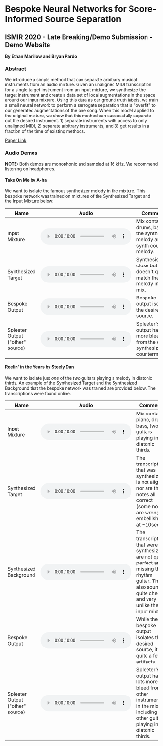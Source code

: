 # Bespoke Neural Networks for Score-Informed Source Separation

## ISMIR 2020 - Late Breaking/Demo Submission - Demo Website

**By Ethan Manilow and Bryan Pardo**

### Abstract

We introduce a simple method that can separate arbitrary musical instruments from an audio mixture. Given an unaligned MIDI transcription for a single target instrument from an input mixture, we synthesize the target instrument and create a data set of local augmentations in the space around our input mixture. Using this data as our ground truth labels, we train a small neural network to perform a surrogate separation that is "overfit" to our generated augmentations of the one song. When this model applied to the original mixture, we show that this method can successfully separate out the desired instrument.  1) separate instruments with access to only unaligned MIDI, 2) separate arbitrary instruments, and 3) get results in a fraction of the time of existing methods.

[Paper Link]()


### Audio Demos

**NOTE:** Both demos are monophonic and sampled at 16 kHz. We recommend listening on headphones.

#### Take On Me by A-ha


We want to isolate the famous synthesizer melody in the mixture. This bespoke network was trained on mixtures of the Synthesized Target and the Input Mixture below:


| Name                            | Audio                                                                                    | Comments                                                                   |
|---------------------------------|------------------------------------------------------------------------------------------|----------------------------------------------------------------------------|
| Input Mixture                   | <audio controls>   <source src="audio/take_on_me/mix.wav" type="audio/wav">   </audio>   | Mix contains drums, bass, the synth melody and a synth counter melody.     |
| Synthesized Target              | <audio controls>   <source src="audio/take_on_me/synth.wav" type="audio/wav">   </audio> | Synthesis is close but doesn't quite match the true melody in the mix.     |
| Bespoke Output                  | <audio controls>   <source src="audio/take_on_me/est.wav" type="audio/wav">   </audio>   | Bespoke output isolates the desired source.                                |
| Spleeter Output ("other" source) | <audio controls>   <source src="audio/take_on_me/other.wav" type="audio/wav">   </audio> | Spleeter's output has more bleed from the other synthesizer countermelody. |


#### Reelin' in the Years by Steely Dan

We want to isolate just _one_ of the _two_ guitars playing a melody in diatonic thirds. An example of the Synthesized Target and the Synthesized Background that the bespoke network was trained are provided below. The transcriptions were found online.


| Name                            | Audio                                                                                | Comments                                                                                                   |
|---------------------------------|--------------------------------------------------------------------------------------|------------------------------------------------------------------------------------------------------------|
| Input Mixture                   | <audio controls>   <source src="audio/reelin/mix.wav" type="audio/wav">   </audio>   | Mix contains piano, drums, bass, two guitars playing in diatonic thirds.                                   |
| Synthesized Target              | <audio controls>   <source src="audio/reelin/synth.wav" type="audio/wav">   </audio> | The transcription that was synthesized is not aligned nor are the notes all correct (some notes are wrongly embellished at ~10sec).       |
| Synthesized Background              | <audio controls>   <source src="audio/reelin/background.wav" type="audio/wav">   </audio> | The transcriptions that were synthesized are not quite perfect and missing the rhythm guitar. They also sound quite cheesy and very unlike the input mixture.                    |
| Bespoke Output                  | <audio controls>   <source src="audio/reelin/est.wav" type="audio/wav">   </audio>   | While the bespoke output isolates the desired source, it quite a few artifacts.                                 |
| Spleeter Output ("other" source) | <audio controls>   <source src="audio/reelin/other.wav" type="audio/wav">   </audio> | Spleeter's output has lots more bleed from all other instruments in the mix, including the other guitar playing in the diatonic thirds. |



